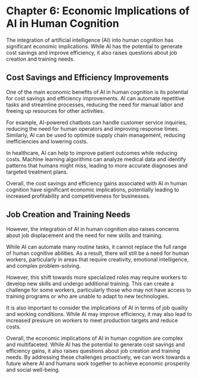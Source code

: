 Chapter 6: Economic Implications of AI in Human Cognition
=========================================================

The integration of artificial intelligence (AI) into human cognition has significant economic implications. While AI has the potential to generate cost savings and improve efficiency, it also raises questions about job creation and training needs.

Cost Savings and Efficiency Improvements
----------------------------------------

One of the main economic benefits of AI in human cognition is its potential for cost savings and efficiency improvements. AI can automate repetitive tasks and streamline processes, reducing the need for manual labor and freeing up resources for other activities.

For example, AI-powered chatbots can handle customer service inquiries, reducing the need for human operators and improving response times. Similarly, AI can be used to optimize supply chain management, reducing inefficiencies and lowering costs.

In healthcare, AI can help to improve patient outcomes while reducing costs. Machine learning algorithms can analyze medical data and identify patterns that humans might miss, leading to more accurate diagnoses and targeted treatment plans.

Overall, the cost savings and efficiency gains associated with AI in human cognition have significant economic implications, potentially leading to increased profitability and competitiveness for businesses.

Job Creation and Training Needs
-------------------------------

However, the integration of AI in human cognition also raises concerns about job displacement and the need for new skills and training.

While AI can automate many routine tasks, it cannot replace the full range of human cognitive abilities. As a result, there will still be a need for human workers, particularly in areas that require creativity, emotional intelligence, and complex problem-solving.

However, this shift towards more specialized roles may require workers to develop new skills and undergo additional training. This can create a challenge for some workers, particularly those who may not have access to training programs or who are unable to adapt to new technologies.

It is also important to consider the implications of AI in terms of job quality and working conditions. While AI may improve efficiency, it may also lead to increased pressure on workers to meet production targets and reduce costs.

Overall, the economic implications of AI in human cognition are complex and multifaceted. While AI has the potential to generate cost savings and efficiency gains, it also raises questions about job creation and training needs. By addressing these challenges proactively, we can work towards a future where AI and humans work together to achieve economic prosperity and social well-being.
